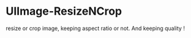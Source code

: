 UIImage-ResizeNCrop
===================

resize or crop image, keeping aspect ratio or not. And keeping quality !
